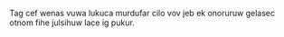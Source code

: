 Tag cef wenas vuwa lukuca murdufar cilo vov jeb ek onoruruw gelasec otnom fihe julsihuw lace ig pukur.